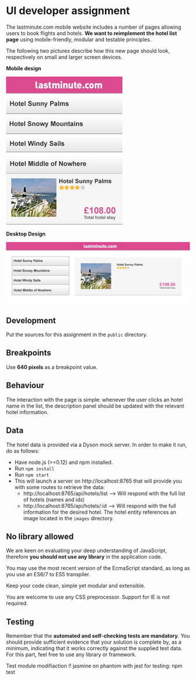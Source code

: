 # UI developer assignment

The lastminute.com mobile website includes a number of pages allowing users to book flights and hotels. **We want to reimplement the hotel list page** using mobile-friendly, modular and testable principles.

The following two pictures describe how this new page should look, respectively on small and larger screen devices.

**Mobile design**

![Mobile design](mobile_test.jpg)

**Desktop Design**

![Desktop Design](desktop_test.jpg)

## Development
Put the sources for this assignment in the `public` directory.

## Breakpoints
Use **640 pixels** as a breakpoint value.

## Behaviour
The interaction with the page is simple: whenever the user clicks an hotel name in the list, the description panel should be updated with the relevant hotel information.

## Data
The hotel data is provided via a Dyson mock server. In order to make it run, do as follows:
* Have node.js (>=0.12) and npm installed.
* Run `npm install`
* Run `npm start`
* This will launch a server on http://localhost:8765 that will provide you with some routes to retrieve the data:
  * http://localhost:8765/api/hotels/list --> Will respond with the full list of hotels (names and ids)
  * http://localhost:8765/api/hotels/:id --> Will respond with the full information for the desired hotel. The hotel entity references an image located in the `images` directory.

## No library allowed

We are keen on evaluating your deep understanding of JavaScript, therefore **you should not use any library** in the application code.

You may use the most recent version of the EcmaScript standard, as long as you use an ES6/7 to ES5 transpiler.

Keep your code clean, simple yet modular and extensible.

You are welcome to use any CSS preprocessor. Support for IE is not required.

## Testing
Remember that the **automated and self-checking tests are mandatory**. You should provide sufficient evidence that your solution is complete by, as a minimum, indicating that it works correctly against the supplied test data. For this part, feel free to use any library or framework.


Test module modifiaction !!
	jasmine on phantom with jest 
	for testing:
		npm test

